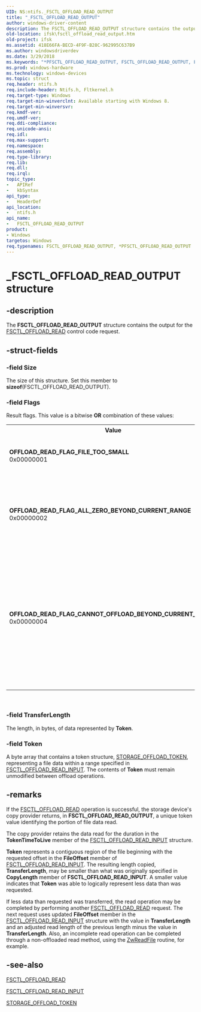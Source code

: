 ```yaml
---
UID: NS:ntifs._FSCTL_OFFLOAD_READ_OUTPUT
title: "_FSCTL_OFFLOAD_READ_OUTPUT"
author: windows-driver-content
description: The FSCTL_OFFLOAD_READ_OUTPUT structure contains the output for the FSCTL_OFFLOAD_READ control code request.
old-location: ifsk\fsctl_offload_read_output.htm
old-project: ifsk
ms.assetid: 418E66FA-BECD-4F9F-B28C-962995C637B9
ms.author: windowsdriverdev
ms.date: 3/29/2018
ms.keywords: "*PFSCTL_OFFLOAD_READ_OUTPUT, FSCTL_OFFLOAD_READ_OUTPUT, FSCTL_OFFLOAD_READ_OUTPUT structure [Installable File System Drivers], OFFLOAD_READ_FLAG_ALL_ZERO_BEYOND_CURRENT_RANGE, OFFLOAD_READ_FLAG_CANNOT_OFFLOAD_BEYOND_CURRENT_RANGE, OFFLOAD_READ_FLAG_FILE_TOO_SMALL, PFSCTL_OFFLOAD_READ_OUTPUT, PFSCTL_OFFLOAD_READ_OUTPUT structure pointer [Installable File System Drivers], _FSCTL_OFFLOAD_READ_OUTPUT, ifsk.fsctl_offload_read_output, ntifs/FSCTL_OFFLOAD_READ_OUTPUT, ntifs/PFSCTL_OFFLOAD_READ_OUTPUT"
ms.prod: windows-hardware
ms.technology: windows-devices
ms.topic: struct
req.header: ntifs.h
req.include-header: Ntifs.h, Fltkernel.h
req.target-type: Windows
req.target-min-winverclnt: Available starting with Windows 8.
req.target-min-winversvr: 
req.kmdf-ver: 
req.umdf-ver: 
req.ddi-compliance: 
req.unicode-ansi: 
req.idl: 
req.max-support: 
req.namespace: 
req.assembly: 
req.type-library: 
req.lib: 
req.dll: 
req.irql: 
topic_type:
-	APIRef
-	kbSyntax
api_type:
-	HeaderDef
api_location:
-	ntifs.h
api_name:
-	FSCTL_OFFLOAD_READ_OUTPUT
product:
- Windows
targetos: Windows
req.typenames: FSCTL_OFFLOAD_READ_OUTPUT, *PFSCTL_OFFLOAD_READ_OUTPUT
---
```


# _FSCTL_OFFLOAD_READ_OUTPUT structure


## -description


The <b>FSCTL_OFFLOAD_READ_OUTPUT</b> structure contains the output for the <a href="https://msdn.microsoft.com/library/windows/hardware/hh451101">FSCTL_OFFLOAD_READ</a> control code request.


## -struct-fields




### -field Size

The size of this structure. Set this member to <b>sizeof</b>(FSCTL_OFFLOAD_READ_OUTPUT).


### -field Flags

 Result flags. This value is a bitwise <b>OR</b> combination of these values:

<table>
<tr>
<th>Value</th>
<th>Meaning</th>
</tr>
<tr>
<td width="40%"><a id="OFFLOAD_READ_FLAG_FILE_TOO_SMALL"></a><a id="offload_read_flag_file_too_small"></a><dl>
<dt><b>OFFLOAD_READ_FLAG_FILE_TOO_SMALL</b></dt>
<dt>0x00000001</dt>
</dl>
</td>
<td width="60%">
The file to read from is too small for an offload operation.

</td>
</tr>
<tr>
<td width="40%"><a id="OFFLOAD_READ_FLAG_ALL_ZERO_BEYOND_CURRENT_RANGE"></a><a id="offload_read_flag_all_zero_beyond_current_range"></a><dl>
<dt><b>OFFLOAD_READ_FLAG_ALL_ZERO_BEYOND_CURRENT_RANGE</b></dt>
<dt>0x00000002</dt>
</dl>
</td>
<td width="60%">
The range extending beyond the selected range contains all zeros.

</td>
</tr>
<tr>
<td width="40%"><a id="OFFLOAD_READ_FLAG_CANNOT_OFFLOAD_BEYOND_CURRENT_RANGE"></a><a id="offload_read_flag_cannot_offload_beyond_current_range"></a><dl>
<dt><b>OFFLOAD_READ_FLAG_CANNOT_OFFLOAD_BEYOND_CURRENT_RANGE</b></dt>
<dt>0x00000004</dt>
</dl>
</td>
<td width="60%">
The offload operation cannot complete beyond the selected range. An non-offloaded read method should be used to complete the operation.

</td>
</tr>
</table>
 


### -field TransferLength

The length, in bytes, of data represented by <b>Token</b>.


### -field Token

A byte array that contains a token structure, <a href="https://msdn.microsoft.com/library/windows/hardware/hh451469">STORAGE_OFFLOAD_TOKEN</a>, representing a file data within a range specified in <a href="https://msdn.microsoft.com/library/windows/hardware/hh451104">FSCTL_OFFLOAD_READ_INPUT</a>. The contents of <b>Token</b>  must remain unmodified between offload operations.


## -remarks



If the <a href="https://msdn.microsoft.com/library/windows/hardware/hh451101">FSCTL_OFFLOAD_READ</a> operation is successful, the storage device's copy provider returns, in <b>FSCTL_OFFLOAD_READ_OUTPUT</b>, a unique token value identifying the portion of file data read. 

The  copy provider retains the data read for the duration in the <b>TokenTimeToLive</b> member of the <a href="https://msdn.microsoft.com/library/windows/hardware/hh451104">FSCTL_OFFLOAD_READ_INPUT</a> structure.

<b>Token</b> represents  a contiguous region of the file beginning with the requested offset in the <b>FileOffset</b> member of <a href="https://msdn.microsoft.com/library/windows/hardware/hh451104">FSCTL_OFFLOAD_READ_INPUT</a>. The resulting length copied, <b>TransferLength</b>, may be smaller than what was originally specified in <b>CopyLength</b> member of <b>FSCTL_OFFLOAD_READ_INPUT</b>. A smaller value indicates that  <b>Token</b> was able to logically represent less data than was requested.

 If less data than requested was transferred, the read operation  may be completed by performing another <a href="https://msdn.microsoft.com/library/windows/hardware/hh451101">FSCTL_OFFLOAD_READ</a> request. The next request uses updated <b>FileOffset</b> member in the <a href="https://msdn.microsoft.com/library/windows/hardware/hh451104">FSCTL_OFFLOAD_READ_INPUT</a> structure with the value in <b>TransferLength</b> and an adjusted read length of the previous length minus the value in <b>TransferLength</b>. Also, an incomplete read operation can be completed through a non-offloaded read method, using the <a href="https://msdn.microsoft.com/library/windows/hardware/ff567072">ZwReadFile</a> routine, for example.




## -see-also




<a href="https://msdn.microsoft.com/library/windows/hardware/hh451101">FSCTL_OFFLOAD_READ</a>



<a href="https://msdn.microsoft.com/library/windows/hardware/hh451104">FSCTL_OFFLOAD_READ_INPUT</a>



<a href="https://msdn.microsoft.com/library/windows/hardware/hh451469">STORAGE_OFFLOAD_TOKEN</a>
 

 

